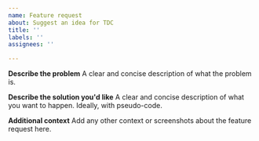 ```yaml
---
name: Feature request
about: Suggest an idea for TDC
title: ''
labels: ''
assignees: ''

---
```


**Describe the problem**
A clear and concise description of what the problem is.

**Describe the solution you'd like**
A clear and concise description of what you want to happen. Ideally, with pseudo-code.

**Additional context**
Add any other context or screenshots about the feature request here.
